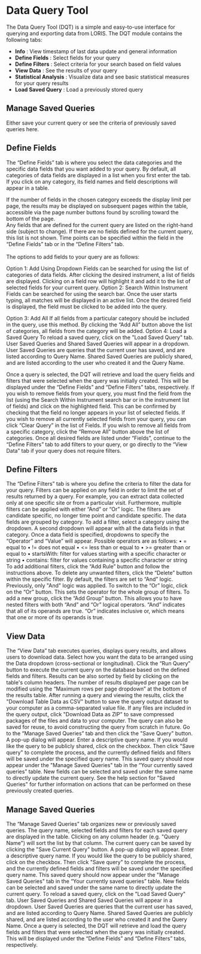 # Data Query Tool

The Data Query Tool (DQT) is a simple and easy-to-use interface for querying and exporting data from LORIS. 
The DQT module contains the following tabs: 
+ **Info** : View timestamp of last data update and general information 
+ **Define Fields** : Select fields for your query
+ **Define Filters** : Select criteria for your search based on field values
+ **View Data** : See the results of your query
+ **Statistical Analysis** : Visualize data and see basic statistical measures for your query results 
+ **Load Saved Query** : Load a previously stored query

## Manage Saved Queries

Either save your current query or see the criteria of previously saved queries here.

## Define Fields

The “Define Fields” tab is where you select the data categories and the specific data fields that you want added to your query. By default, all categories of data fields are displayed in a list when you first enter the tab. 
If you click on any category, its field names and field descriptions will appear in a table. 

If the number of fields in the chosen category exceeds the display limit per page, the results may be displayed on subsequent pages within the table, accessible via the page number buttons found by scrolling toward the bottom of the page. <br>
Any fields that are defined for the current query are listed on the right-hand side (subject to change). If there are no fields defined for the current query, this list is not shown. Time points can be specified within the field in the “Define Fields” tab or in the “Define Filters” tab.<br><br>
The options to add fields to your query are as follows: 


Option 1: Add Using Dropdown Fields can be searched for using the list of categories of data fields. After clicking the desired instrument, a list of fields are displayed. Clicking on a field row will highlight it and add it to the list of selected fields for your current query. 
Option 2: Search Within Instrument Fields can be searched for using the search bar. Once the user starts typing, all matches will be displayed in an active list. Once the desired field is displayed, the field must be clicked to be added into the query. 

Option 3: Add All If all fields from a particular category should be included in the query, use this method. By clicking the “Add All” button above the list of categories, all fields from the category will be added. 
Option 4: Load a Saved Query To reload a saved query, click on the "Load Saved Query" tab. User Saved Queries and Shared Saved Queries will appear in a dropdown. User Saved Queries are queries that the current user has saved, and are listed according to Query Name. Shared Saved Queries are publicly shared, and are listed according to the user who created it and the Query Name. 

Once a query is selected, the DQT will retrieve and load the query fields and filters that were selected when the query was initially created. This will be displayed under the “Define Fields” and “Define Filters” tabs, respectively. If you wish to remove fields from your query, you must find the field from the list (using the Search Within Instrument search bar or in the instrument list of fields) and click on the highlighted field. This can be confirmed by checking that the field no longer appears in your list of selected fields. If you wish to remove all currently selected fields from your query, you can click “Clear Query” in the list of Fields. If you wish to remove all fields from a specific category, click the “Remove All” button above the list of categories. Once all desired fields are listed under “Fields”, continue to the “Define Filters” tab to add filters to your query, or go directly to the “View Data” tab if your query does not require filters.

## Define Filters

The “Define Filters” tab is where you define the criteria to filter the data for your query. Filters can be applied on any field in order to limit the set of results returned by a query. For example, you can extract data collected only at one specific site or from a particular visit. Furthermore, multiple filters can be applied with either “And” or “Or” logic. The filters are candidate specific, no longer time point and candidate specific. The data fields are grouped by category. To add a filter, select a category using the dropdown. A second dropdown will appear with all the data fields in that category. Once a data field is specified, dropdowns to specify the “Operator” and “Value” will appear.
Possible operators are as follows: • = equal to • != does not equal • <= less than or equal to • >= greater than or equal to • startsWith: filter for values starting with a specific character or string • contains: filter for values containing a specific character or string To add additional filters, click the “Add Rule” button and follow the instructions above. To delete any unwanted filters, click the “Delete” button within the specific filter. By default, the filters are set to “And” logic. Previously, only "And" logic was applied. To switch to the “Or” logic, click on the “Or” button. This sets the operator for the whole group of filters. To add a new group, click the “Add Group” button. This allows you to have nested filters with both “And” and “Or” logical operators. “And” indicates that all of its operands are true. “Or” indicates inclusive or, which means that one or more of its operands is true.

## View Data

The “View Data” tab executes queries, displays query results, and allows users to download data. Select how you want the data to be arranged using the Data dropdown (cross-sectional or longitudinal). Click the “Run Query” button to execute the current query on the database based on the defined fields and filters. Results can be also sorted by field by clicking on the table's column headers. The number of results displayed per page can be modified using the “Maximum rows per page dropdown” at the bottom of the results table. After running a query and viewing the results, click the "Download Table Data as CSV" button to save the query output dataset to your computer as a comma-separated value file. If any files are included in the query output, click "Download Data as ZIP" to save compressed packages of the files and data to your computer. The query can also be saved for reuse, to avoid constructing the query from scratch in future. Go to the “Manage Saved Queries” tab and then click the "Save Query" button. A pop-up dialog will appear. Enter a descriptive query name. If you would like the query to be publicly shared, click on the checkbox. Then click "Save query" to complete the process, and the currently defined fields and filters will be saved under the specified query name. This saved query should now appear under the "Manage Saved Queries" tab in the “Your currently saved queries” table. New fields can be selected and saved under the same name to directly update the current query. See the help section for "Saved Queries" for further information on actions that can be performed on these previously created queries.

## Manage Saved Queries

The “Manage Saved Queries” tab organizes new or previously saved queries. The query name, selected fields and filters for each saved query are displayed in the table. Clicking on any column header (e.g. "Query Name") will sort the list by that column. The current query can be saved by clicking the "Save Current Query" button. A pop-up dialog will appear. Enter a descriptive query name. If you would like the query to be publicly shared, click on the checkbox. Then click "Save query" to complete the process, and the currently defined fields and filters will be saved under the specified query name. This saved query should now appear under the "Manage Saved Queries" tab in the “Your currently saved queries” table. New fields can be selected and saved under the same name to directly update the current query. To reload a saved query, click on the "Load Saved Query" tab. User Saved Queries and Shared Saved Queries will appear in a dropdown. 
User Saved Queries are queries that the current user has saved, and are listed according to Query Name. 
Shared Saved Queries are publicly shared, and are listed according to the user who created it and the Query Name. Once a query is selected, the DQT will retrieve and load the query fields and filters that were selected when the query was initially created. This will be displayed under the “Define Fields” and “Define Filters” tabs, respectively.
